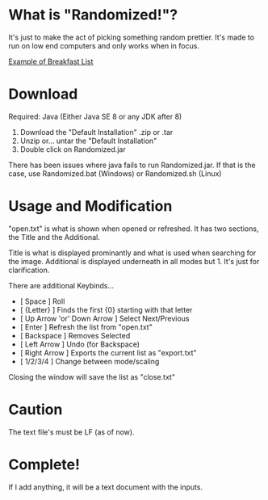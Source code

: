 # What is "Randomized!"?

It's just to make the act of picking something random prettier.
It's made to run on low end computers and only works when in focus.

[Example of Breakfast List](https://github.com/josuephyus/Randomized/.images/Breakfast.png)

# Download

Required: Java (Either Java SE 8 or any JDK after 8)

1. Download the "Default Installation" .zip or .tar
2. Unzip or... untar the "Default Installation"
3. Double click on Randomized.jar

There has been issues where java fails to run Randomized.jar.
If that is the case, use Randomized.bat (Windows) or Randomized.sh (Linux)

# Usage and Modification

"open.txt" is what is shown when opened or refreshed.
It has two sections, the Title and the Additional.

Title is what is displayed prominantly and what is used when searching for the image.
Additional is displayed underneath in all modes but 1. It's just for clarification.

There are additional Keybinds...
- [ Space ] Roll
- [ {Letter} ] Finds the first {0} starting with that letter
- [ Up Arrow 'or' Down Arrow ] Select Next/Previous
- [ Enter ] Refresh the list from "open.txt"
- [ Backspace ] Removes Selected
- [ Left Arrow ] Undo (for Backspace)
- [ Right Arrow ] Exports the current list as "export.txt"
- [ 1/2/3/4 ] Change between mode/scaling

Closing the window will save the list as "close.txt"

# Caution

The text file's must be LF (as of now).

# Complete!

If I add anything, it will be a text document with the inputs.